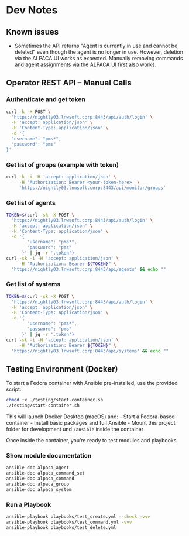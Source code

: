 # Dev Notes
## Known issues
- Sometimes the API returns "Agent is currently in use and cannot be deleted" even though the agent is no longer in use. However, deletion via the ALPACA UI works as expected.
  Manually removing commands and agent assignments via the ALPACA UI first also works.
## Operator REST API – Manual Calls
### Authenticate and get token
```bash
curl -k -X POST \
  'https://nightly03.lnwsoft.corp:8443/api/auth/login' \
  -H 'accept: application/json' \
  -H 'Content-Type: application/json' \
  -d '{
  "username": "pms*",
  "password": "pms"
}'
```
### Get list of groups (example with token)
```bash
curl -k -i -H 'accept: application/json' \
     -H 'Authorization: Bearer <your-token-here>' \
     'https://nightly03.lnwsoft.corp:8443/api/monitor/groups'
```
### Get list of agents
```bash
TOKEN=$(curl -sk -X POST \
  'https://nightly03.lnwsoft.corp:8443/api/auth/login' \
  -H 'accept: application/json' \
  -H 'Content-Type: application/json' \
  -d '{
        "username": "pms*",
        "password": "pms"
      }' | jq -r '.token')
curl -sk -i -H 'accept: application/json' \
     -H "Authorization: Bearer ${TOKEN}" \
  'https://nightly03.lnwsoft.corp:8443/api/agents' && echo ""
```
### Get list of systems
```bash
TOKEN=$(curl -sk -X POST \
  'https://nightly03.lnwsoft.corp:8443/api/auth/login' \
  -H 'accept: application/json' \
  -H 'Content-Type: application/json' \
  -d '{
        "username": "pms*",
        "password": "pms"
      }' | jq -r '.token')
curl -sk -i -H 'accept: application/json' \
     -H "Authorization: Bearer ${TOKEN}" \
  'https://nightly03.lnwsoft.corp:8443/api/systems' && echo ""
```
## Testing Environment (Docker)
To start a Fedora container with Ansible pre-installed, use the provided script:
```bash
chmod +x ./testing/start-container.sh
./testing/start-container.sh
```

This will launch Docker Desktop (macOS) and:
    - Start a Fedora-based container
    - Install basic packages and full Ansible
    - Mount this project folder for development und `/ansible` inside the container

Once inside the container, you’re ready to test modules and playbooks.

### Show module documentation

```bash
ansible-doc alpaca_agent
ansible-doc alpaca_command_set
ansible-doc alpaca_command
ansible-doc alpaca_group
ansible-doc alpaca_system
```

### Run a Playbook

```bash
ansible-playbook playbooks/test_create.yml --check -vvv
ansible-playbook playbooks/test_command.yml -vvv
ansible-playbook playbooks/test_delete.yml
```